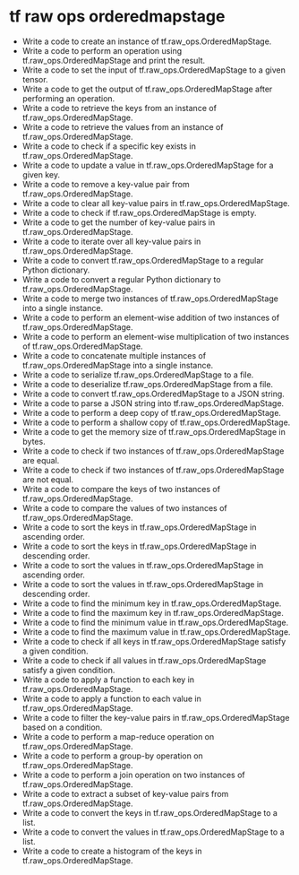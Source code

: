 # tf raw ops orderedmapstage

- Write a code to create an instance of tf.raw_ops.OrderedMapStage.
- Write a code to perform an operation using tf.raw_ops.OrderedMapStage and print the result.
- Write a code to set the input of tf.raw_ops.OrderedMapStage to a given tensor.
- Write a code to get the output of tf.raw_ops.OrderedMapStage after performing an operation.
- Write a code to retrieve the keys from an instance of tf.raw_ops.OrderedMapStage.
- Write a code to retrieve the values from an instance of tf.raw_ops.OrderedMapStage.
- Write a code to check if a specific key exists in tf.raw_ops.OrderedMapStage.
- Write a code to update a value in tf.raw_ops.OrderedMapStage for a given key.
- Write a code to remove a key-value pair from tf.raw_ops.OrderedMapStage.
- Write a code to clear all key-value pairs in tf.raw_ops.OrderedMapStage.
- Write a code to check if tf.raw_ops.OrderedMapStage is empty.
- Write a code to get the number of key-value pairs in tf.raw_ops.OrderedMapStage.
- Write a code to iterate over all key-value pairs in tf.raw_ops.OrderedMapStage.
- Write a code to convert tf.raw_ops.OrderedMapStage to a regular Python dictionary.
- Write a code to convert a regular Python dictionary to tf.raw_ops.OrderedMapStage.
- Write a code to merge two instances of tf.raw_ops.OrderedMapStage into a single instance.
- Write a code to perform an element-wise addition of two instances of tf.raw_ops.OrderedMapStage.
- Write a code to perform an element-wise multiplication of two instances of tf.raw_ops.OrderedMapStage.
- Write a code to concatenate multiple instances of tf.raw_ops.OrderedMapStage into a single instance.
- Write a code to serialize tf.raw_ops.OrderedMapStage to a file.
- Write a code to deserialize tf.raw_ops.OrderedMapStage from a file.
- Write a code to convert tf.raw_ops.OrderedMapStage to a JSON string.
- Write a code to parse a JSON string into tf.raw_ops.OrderedMapStage.
- Write a code to perform a deep copy of tf.raw_ops.OrderedMapStage.
- Write a code to perform a shallow copy of tf.raw_ops.OrderedMapStage.
- Write a code to get the memory size of tf.raw_ops.OrderedMapStage in bytes.
- Write a code to check if two instances of tf.raw_ops.OrderedMapStage are equal.
- Write a code to check if two instances of tf.raw_ops.OrderedMapStage are not equal.
- Write a code to compare the keys of two instances of tf.raw_ops.OrderedMapStage.
- Write a code to compare the values of two instances of tf.raw_ops.OrderedMapStage.
- Write a code to sort the keys in tf.raw_ops.OrderedMapStage in ascending order.
- Write a code to sort the keys in tf.raw_ops.OrderedMapStage in descending order.
- Write a code to sort the values in tf.raw_ops.OrderedMapStage in ascending order.
- Write a code to sort the values in tf.raw_ops.OrderedMapStage in descending order.
- Write a code to find the minimum key in tf.raw_ops.OrderedMapStage.
- Write a code to find the maximum key in tf.raw_ops.OrderedMapStage.
- Write a code to find the minimum value in tf.raw_ops.OrderedMapStage.
- Write a code to find the maximum value in tf.raw_ops.OrderedMapStage.
- Write a code to check if all keys in tf.raw_ops.OrderedMapStage satisfy a given condition.
- Write a code to check if all values in tf.raw_ops.OrderedMapStage satisfy a given condition.
- Write a code to apply a function to each key in tf.raw_ops.OrderedMapStage.
- Write a code to apply a function to each value in tf.raw_ops.OrderedMapStage.
- Write a code to filter the key-value pairs in tf.raw_ops.OrderedMapStage based on a condition.
- Write a code to perform a map-reduce operation on tf.raw_ops.OrderedMapStage.
- Write a code to perform a group-by operation on tf.raw_ops.OrderedMapStage.
- Write a code to perform a join operation on two instances of tf.raw_ops.OrderedMapStage.
- Write a code to extract a subset of key-value pairs from tf.raw_ops.OrderedMapStage.
- Write a code to convert the keys in tf.raw_ops.OrderedMapStage to a list.
- Write a code to convert the values in tf.raw_ops.OrderedMapStage to a list.
- Write a code to create a histogram of the keys in tf.raw_ops.OrderedMapStage.